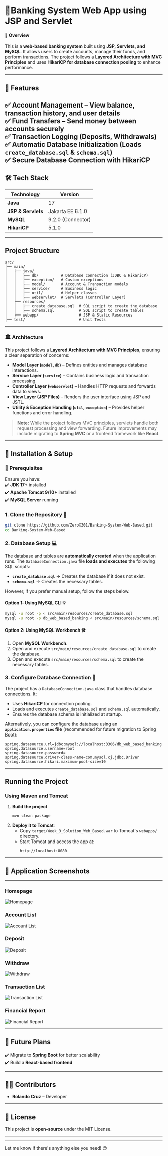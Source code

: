 # 🏦**Banking System Web App using JSP and Servlet**  

#### 📖 Overview  
This is a **web-based banking system** built using **JSP, Servlets, and MySQL**. It allows users to create accounts, manage their funds, and perform transactions. The project follows a **Layered Architecture with MVC Principles** and uses **HikariCP for database connection pooling** to enhance performance.  

---

## 🚀 Features  
✅ **Account Management** – View balance, transaction history, and user details  
✅ **Fund Transfers** – Send money between accounts securely  
✅ **Transaction Logging** (Deposits, Withdrawals)  
✅ **Automatic Database Initialization** (Loads `create_database.sql` & `schema.sql`)  
✅ **Secure Database Connection with HikariCP**  
---

## 🛠️ Tech Stack  
| Technology      | Version  |
|----------------|----------|
| **Java**       | 17       |
| **JSP & Servlets** | Jakarta EE 6.1.0 |
| **MySQL**      | 9.2.0 (Connector) |
| **HikariCP**   | 5.1.0    |

---
## Project Structure
```pgsql
src/
│── main/
│   ├── java/
│   │   ├── db/          # Database connection (JDBC & HikariCP)
│   │   ├── exception/   # Custom exceptions
│   │   ├── model/       # Account & Transaction models
│   │   ├── service/     # Business logic
│   │   ├── util/        # Helper classes
│   │   ├── webservlet/  # Servlets (Controller Layer)
│   ├── resources/
│   │   ├── create_database.sql  # SQL script to create the database
│   │   ├── schema.sql           # SQL script to create tables
│   ├── webapp/                  # JSP & Static Resources
│── test/                        # Unit Tests
```

---

### 🏛 Architecture  

This project follows a **Layered Architecture with MVC Principles**, ensuring a clear separation of concerns:  

- **Model Layer (`model`, `db`)** – Defines entities and manages database interactions.  
- **Service Layer (`service`)** – Contains business logic and transaction processing.  
- **Controller Layer (`webservlet`)** – Handles HTTP requests and forwards data to views.  
- **View Layer (JSP Files)** – Renders the user interface using JSP and JSTL.  
- **Utility & Exception Handling (`util`, `exception`)** – Provides helper functions and error handling.  

> **Note:** While the project follows MVC principles, servlets handle both request processing and view forwarding. Future improvements may include migrating to **Spring MVC** or a frontend framework like **React**.  

---


## 🔧 Installation & Setup  

### 📌 Prerequisites  
Ensure you have:  
✔️ **JDK 17+** installed  
✔️ **Apache Tomcat 9/10+** installed  
✔️ **MySQL Server** running  

### **1. Clone the Repository** 🚀
```sh
git clone https://github.com/ZeroXZ01/Banking-System-Web-Based.git
cd Banking-System-Web-Based
```

### **2. Database Setup** 💻
The database and tables are **automatically created** when the application runs. The `DatabaseConnection.java` file **loads and executes** the following SQL scripts:

- **`create_database.sql`** → Creates the database if it does not exist.
- **`schema.sql`** → Creates the necessary tables.

However, if you prefer manual setup, follow the steps below.

#### **Option 1: Using MySQL CLI** 💡
```sh
mysql -u root -p < src/main/resources/create_database.sql
mysql -u root -p db_web_based_banking < src/main/resources/schema.sql
```

#### **Option 2: Using MySQL Workbench** 🛠️
1. Open **MySQL Workbench**.
2. Open and execute `src/main/resources/create_database.sql` to create the database.
3. Open and execute `src/main/resources/schema.sql` to create the necessary tables.

### **3. Configure Database Connection** 🔧
The project has a `DatabaseConnection.java` class that handles database connections. It:
- Uses **HikariCP** for connection pooling.
- Loads and executes `create_database.sql` and `schema.sql` automatically.
- Ensures the database schema is initialized at startup.

Alternatively, you can configure the database using an **`application.properties` file** (recommended for future migration to Spring Boot):  

```
spring.datasource.url=jdbc:mysql://localhost:3306/db_web_based_banking
spring.datasource.username=root
spring.datasource.password=
spring.datasource.driver-class-name=com.mysql.cj.jdbc.Driver
spring.datasource.hikari.maximum-pool-size=10
```

---
## **Running the Project**
### **Using Maven and Tomcat**
1. **Build the project**  
   ```sh
   mvn clean package
   ```
2. **Deploy it to Tomcat**:  
   - Copy `target/Week_3_Solution_Web_Based.war` to Tomcat's `webapps/` directory.  
   - Start Tomcat and access the app at:  
     ```
     http://localhost:8080
     ```
---

## 📌 Application Screenshots  
---
### Homepage
![Homepage](src/main/webapp/images/Account-Creation.png)

### Account List
![Account List](src/main/webapp/images/Account-List.png)

### Deposit
![Deposit](src/main/webapp/images/Deposit.png)

### Withdraw
![Withdraw](src/main/webapp/images/Withdraw.png)

### Transaction List
![Transaction List](src/main/webapp/images/Transaction-List.png)

### Financial Report
![Financial Report](src/main/webapp/images/Financial-Report.png)



---

## 📌 Future Plans  
✔️ Migrate to **Spring Boot** for better scalability   
✔️ Build a **React-based frontend**  

---

## 👨‍💻 Contributors  
- **Rolando Cruz** – Developer  

---

## 📜 License  
This project is **open-source** under the MIT License.  

---

---

Let me know if there's anything else you need! 😊


